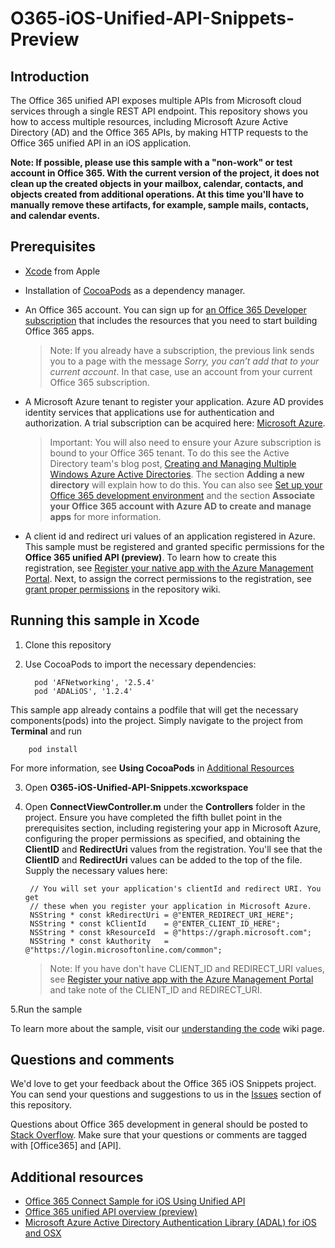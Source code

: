 # O365-iOS-Unified-API-Snippets-Preview



## Introduction

The Office 365 unified API exposes multiple APIs from Microsoft cloud services through a single REST API endpoint. This repository shows you how to access multiple resources, including Microsoft Azure Active Directory (AD) and the Office 365 APIs, by making HTTP requests to the Office 365 unified API in an iOS application. 


**Note: If possible, please use this sample with a "non-work" or test account in Office 365. With the current version of the project, it does not clean up the created objects in your mailbox, calendar, contacts, and objects created from additional operations. At this time you'll have to manually remove these artifacts, for example, sample mails, contacts, and calendar events.**  

## Prerequisites
* [Xcode](https://developer.apple.com/xcode/downloads/) from Apple
* Installation of [CocoaPods](https://guides.cocoapods.org/using/using-cocoapods.html)  as a dependency manager.
* An Office 365 account. You can sign up for [an Office 365 Developer subscription](https://portal.office.com/Signup/Signup.aspx?OfferId=6881A1CB-F4EB-4db3-9F18-388898DAF510&DL=DEVELOPERPACK&ali=1#0) that includes the resources that you need to start building Office 365 apps.

     > Note: If you already have a subscription, the previous link sends you to a page with the message *Sorry, you can’t add that to your current account*. In that case, use an account from your current Office 365 subscription.
* A Microsoft Azure tenant to register your application. Azure AD provides identity services that applications use for authentication and authorization. A trial subscription can be acquired here: [Microsoft Azure](https://account.windowsazure.com/SignUp).

     > Important: You will also need to ensure your Azure subscription is bound to your Office 365 tenant. To do this see the Active Directory team's blog post, [Creating and Managing Multiple Windows Azure Active Directories](http://blogs.technet.com/b/ad/archive/2013/11/08/creating-and-managing-multiple-windows-azure-active-directories.aspx). The section **Adding a new directory** will explain how to do this. You can also see [Set up your Office 365 development environment](https://msdn.microsoft.com/office/office365/howto/setup-development-environment#bk_CreateAzureSubscription) and the section **Associate your Office 365 account with Azure AD to create and manage apps** for more information.
      
* A client id and redirect uri values of an application registered in Azure. This sample must be registered and granted specific permissions for the **Office 365 unified API (preview)**. To learn how to create this registration, see [Register your native app with the Azure Management Portal](https://msdn.microsoft.com/office/office365/howto/add-common-consent-manually). Next, to assign the correct permissions to the registration, see [grant proper permissions](https://github.com/OfficeDev/O365-iOS-Unified-API-Snippets/wiki/Grant-permissions-to-the-Snippets-application-in-Azure) in the repository wiki. 


## Running this sample in Xcode

1. Clone this repository
2. Use CocoaPods to import the necessary dependencies:
        
	     pod 'AFNetworking', '2.5.4'
	     pod 'ADALiOS', '1.2.4'

This sample app already contains a podfile that will get the necessary components(pods) into  the project. Simply navigate to the project from **Terminal** and run 
        
        pod install
        
   For more information, see **Using CocoaPods** in [Additional Resources](#AdditionalResources)
  
3. Open **O365-iOS-Unified-API-Snippets.xcworkspace**
4. Open **ConnectViewController.m** under the **Controllers** folder in the project. Ensure you have completed the fifth bullet point in the prerequisites section, including registering your app in Microsoft Azure, configuring the proper permissions as specified, and obtaining the **ClientID** and **RedirectUri** values from the registration. You'll see that the **ClientID** and **RedirectUri** values can be added to the top of the file. Supply the necessary values here:

        // You will set your application's clientId and redirect URI. You get
        // these when you register your application in Microsoft Azure.
        NSString * const kRedirectUri = @"ENTER_REDIRECT_URI_HERE";
        NSString * const kClientId    = @"ENTER_CLIENT_ID_HERE";
        NSString * const kResourceId  = @"https://graph.microsoft.com";
        NSString * const kAuthority   = @"https://login.microsoftonline.com/common";
    
    > Note: If you have don't have CLIENT_ID and REDIRECT_URI values, see [Register your native app with the Azure Management Portal](https://msdn.microsoft.com/office/office365/howto/add-common-consent-manually) and take note of the CLIENT\_ID and REDIRECT_URI.

5.Run the sample

To learn more about the sample, visit our [understanding the code](https://github.com/OfficeDev/O365-iOS-Unified-API-Snippets/wiki) wiki page.


## Questions and comments

We'd love to get your feedback about the Office 365 iOS Snippets project. You can send your questions and suggestions to us in the [Issues](https://github.com/OfficeDev/O365-iOS-Unified-API-Snippets/issues) section of this repository.

Questions about Office 365 development in general should be posted to [Stack Overflow](http://stackoverflow.com/questions/tagged/Office365+API). Make sure that your questions or comments are tagged with [Office365] and [API].


## Additional resources

* [Office 365 Connect Sample for iOS Using Unified API](https://github.com/OfficeDev/O365-iOS-Unified-API-Connect)
* [Office 365 unified API overview (preview)](https://msdn.microsoft.com/en-us/office/office365/howto/office-365-unified-api-overview)
* [Microsoft Azure Active Directory Authentication Library (ADAL) for iOS and OSX](https://github.com/AzureAD/azure-activedirectory-library-for-objc)

